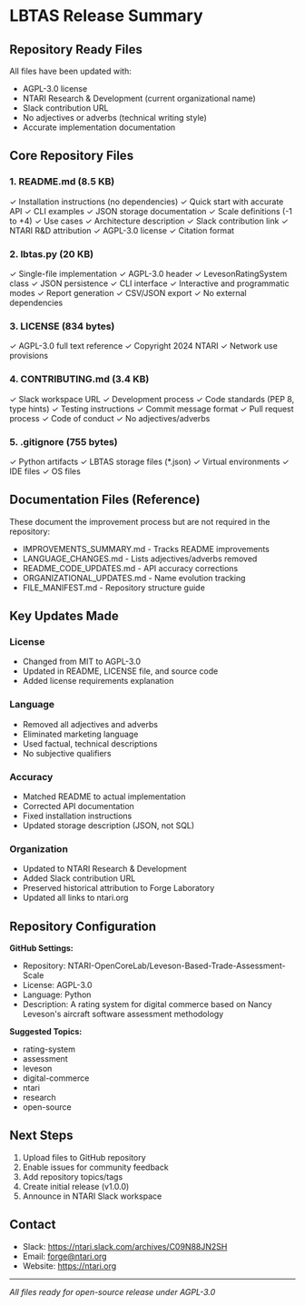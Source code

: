 # LBTAS Release Summary

## Repository Ready Files

All files have been updated with:
- AGPL-3.0 license
- NTARI Research & Development (current organizational name)
- Slack contribution URL
- No adjectives or adverbs (technical writing style)
- Accurate implementation documentation

## Core Repository Files

### 1. README.md (8.5 KB)
✓ Installation instructions (no dependencies)
✓ Quick start with accurate API
✓ CLI examples
✓ JSON storage documentation
✓ Scale definitions (-1 to +4)
✓ Use cases
✓ Architecture description
✓ Slack contribution link
✓ NTARI R&D attribution
✓ AGPL-3.0 license
✓ Citation format

### 2. lbtas.py (20 KB)
✓ Single-file implementation
✓ AGPL-3.0 header
✓ LevesonRatingSystem class
✓ JSON persistence
✓ CLI interface
✓ Interactive and programmatic modes
✓ Report generation
✓ CSV/JSON export
✓ No external dependencies

### 3. LICENSE (834 bytes)
✓ AGPL-3.0 full text reference
✓ Copyright 2024 NTARI
✓ Network use provisions

### 4. CONTRIBUTING.md (3.4 KB)
✓ Slack workspace URL
✓ Development process
✓ Code standards (PEP 8, type hints)
✓ Testing instructions
✓ Commit message format
✓ Pull request process
✓ Code of conduct
✓ No adjectives/adverbs

### 5. .gitignore (755 bytes)
✓ Python artifacts
✓ LBTAS storage files (*.json)
✓ Virtual environments
✓ IDE files
✓ OS files

## Documentation Files (Reference)

These document the improvement process but are not required in the repository:

- IMPROVEMENTS_SUMMARY.md - Tracks README improvements
- LANGUAGE_CHANGES.md - Lists adjectives/adverbs removed
- README_CODE_UPDATES.md - API accuracy corrections
- ORGANIZATIONAL_UPDATES.md - Name evolution tracking
- FILE_MANIFEST.md - Repository structure guide

## Key Updates Made

### License
- Changed from MIT to AGPL-3.0
- Updated in README, LICENSE file, and source code
- Added license requirements explanation

### Language
- Removed all adjectives and adverbs
- Eliminated marketing language
- Used factual, technical descriptions
- No subjective qualifiers

### Accuracy
- Matched README to actual implementation
- Corrected API documentation
- Fixed installation instructions
- Updated storage description (JSON, not SQL)

### Organization
- Updated to NTARI Research & Development
- Added Slack contribution URL
- Preserved historical attribution to Forge Laboratory
- Updated all links to ntari.org

## Repository Configuration

**GitHub Settings:**
- Repository: NTARI-OpenCoreLab/Leveson-Based-Trade-Assessment-Scale
- License: AGPL-3.0
- Language: Python
- Description: A rating system for digital commerce based on Nancy Leveson's aircraft software assessment methodology

**Suggested Topics:**
- rating-system
- assessment
- leveson
- digital-commerce
- ntari
- research
- open-source

## Next Steps

1. Upload files to GitHub repository
2. Enable issues for community feedback
3. Add repository topics/tags
4. Create initial release (v1.0.0)
5. Announce in NTARI Slack workspace

## Contact

- Slack: https://ntari.slack.com/archives/C09N88JN2SH
- Email: forge@ntari.org
- Website: https://ntari.org

---

*All files ready for open-source release under AGPL-3.0*

